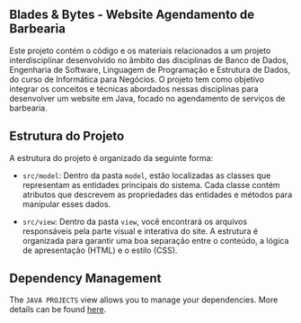 ## Blades & Bytes - Website Agendamento de Barbearia

Este projeto contém o código e os materiais relacionados a um projeto interdisciplinar desenvolvido no âmbito das disciplinas de Banco de Dados, Engenharia de Software, Linguagem de Programação e Estrutura de Dados, do curso de Informática para Negócios.
O projeto tem como objetivo integrar os conceitos e técnicas abordados nessas disciplinas para desenvolver um website em Java, focado no agendamento de serviços de barbearia.
## Estrutura do Projeto

A estrutura do projeto é organizado da seguinte forma:

- `src/model`:  Dentro da pasta `model`, estão localizadas as classes que representam as entidades principais do sistema. Cada classe contém atributos que descrevem as propriedades das entidades e métodos para manipular esses dados.

- `src/view`: Dentro da pasta `view`, você encontrará os arquivos responsáveis pela parte visual e interativa do site. A estrutura é organizada para garantir uma boa separação entre o conteúdo, a lógica de apresentação (HTML) e o estilo (CSS).



## Dependency Management

The `JAVA PROJECTS` view allows you to manage your dependencies. More details can be found [here](https://github.com/microsoft/vscode-java-dependency#manage-dependencies).
